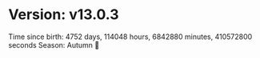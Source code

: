 # Version: v13.0.3
Time since birth: 4752 days, 114048 hours, 6842880 minutes, 410572800 seconds
Season: Autumn 🍁
